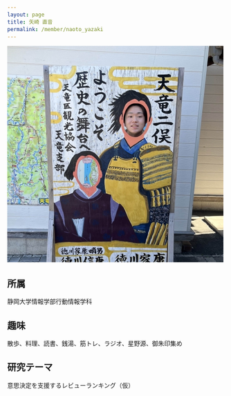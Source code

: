 ```yaml
---
layout: page
title: 矢崎 直音
permalink: /member/naoto_yazaki
---
```


![写真](/assets/img/members/naoto_yazaki.jpg "矢崎")

## 所属
静岡大学情報学部行動情報学科

## 趣味
散歩、料理、読書、銭湯、筋トレ、ラジオ、星野源、御朱印集め

## 研究テーマ
意思決定を支援するレビューランキング（仮）